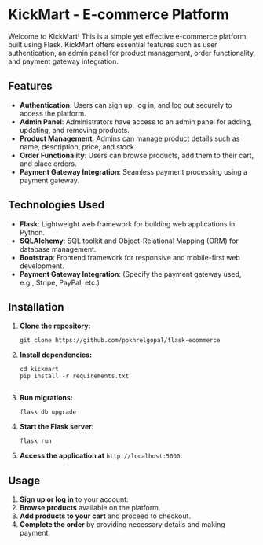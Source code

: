# KickMart - E-commerce Platform

Welcome to KickMart! This is a simple yet effective e-commerce platform built using Flask. KickMart offers essential features such as user authentication, an admin panel for product management, order functionality, and payment gateway integration.

## Features

- **Authentication**: Users can sign up, log in, and log out securely to access the platform.
- **Admin Panel**: Administrators have access to an admin panel for adding, updating, and removing products.
- **Product Management**: Admins can manage product details such as name, description, price, and stock.
- **Order Functionality**: Users can browse products, add them to their cart, and place orders.
- **Payment Gateway Integration**: Seamless payment processing using a payment gateway.

## Technologies Used

- **Flask**: Lightweight web framework for building web applications in Python.
- **SQLAlchemy**: SQL toolkit and Object-Relational Mapping (ORM) for database management.
- **Bootstrap**: Frontend framework for responsive and mobile-first web development.
- **Payment Gateway Integration**: (Specify the payment gateway used, e.g., Stripe, PayPal, etc.)

## Installation

1. **Clone the repository:**

   ```
   git clone https://github.com/pokhrelgopal/flask-ecommerce
   ```

2. **Install dependencies:**

   ```
   cd kickmart
   pip install -r requirements.txt
   ```

   ```

   ```

3. **Run migrations:**

   ```
   flask db upgrade
   ```

4. **Start the Flask server:**

   ```
   flask run
   ```

5. **Access the application at** `http://localhost:5000`.

## Usage

1. **Sign up or log in** to your account.
2. **Browse products** available on the platform.
3. **Add products to your cart** and proceed to checkout.
4. **Complete the order** by providing necessary details and making payment.
